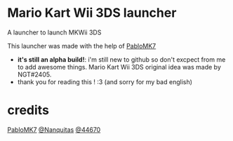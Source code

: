 # Mario Kart Wii 3DS launcher
A launcher to launch MKWii 3DS

This launcher was made with the help of [PabloMK7](https://github.com/mariohackandglitch)
- **it's still an alpha build!**: i'm still new to github so don't excpect from me to add awesome things.
Mario Kart Wii 3DS original idea was made by NGT#2405.
- thank you for reading this ! :3 (and sorry for my bad english)
# credits
[PabloMK7](https://github.com/mariohackandglitch)
[@Nanquitas](https://github.com/Nanquitas)
[@44670](https://github.com/44670)
